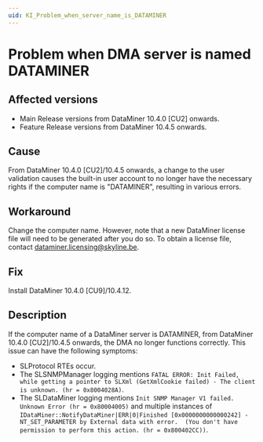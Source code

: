 ```yaml
---
uid: KI_Problem_when_server_name_is_DATAMINER
---
```


# Problem when DMA server is named DATAMINER

## Affected versions

- Main Release versions from DataMiner 10.4.0 [CU2] onwards.
- Feature Release versions from DataMiner 10.4.5 onwards.

## Cause

From DataMiner 10.4.0 [CU2]/10.4.5 onwards<!-- RN 38182 -->, a change to the user validation causes the built-in user account to no longer have the necessary rights if the computer name is "DATAMINER", resulting in various errors.

## Workaround

Change the computer name. However, note that a new DataMiner license file will need to be generated after you do so. To obtain a license file, contact <dataminer.licensing@skyline.be>.

## Fix

Install DataMiner 10.4.0 [CU9]/10.4.12.<!-- RN 40743 -->

## Description

If the computer name of a DataMiner server is DATAMINER, from DataMiner 10.4.0 [CU2]/10.4.5 onwards, the DMA no longer functions correctly. This issue can have the following symptoms:

- SLProtocol RTEs occur.
- The SLSNMPManager logging mentions `FATAL ERROR: Init Failed, while getting a pointer to SLXml (GetXmlCookie failed) - The client is unknown. (hr = 0x8004028A)`.
- The SLDataMiner logging mentions `Init SNMP Manager V1 failed. Unknown Error (hr = 0x80004005)` and multiple instances of `IDataMiner::NotifyDataMiner|ERR|0|Finished [0x0000000000000242] - NT_SET_PARAMETER by External data with error.  (You don't have permission to perform this action. (hr = 0x800402CC))`.
